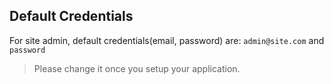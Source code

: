 ## Default Credentials

For site admin, default credentials(email, password) are: `admin@site.com` and `password`

> Please change it once you setup your application.
